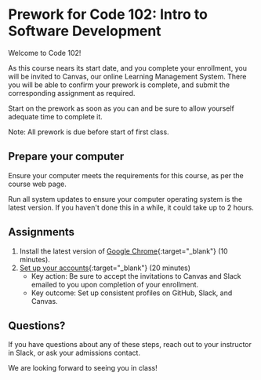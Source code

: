 # Prework for Code 102: Intro to Software Development

Welcome to Code 102!

As this course nears its start date, and you complete your enrollment, you will be invited to Canvas, our online Learning Management System. There you will be able to confirm your prework is complete, and submit the corresponding assignment as required.

Start on the prework as soon as you can and be sure to allow yourself adequate time to complete it.

Note: All prework is due before start of first class.

## Prepare your computer

Ensure your computer meets the requirements for this course, as per the course web page.

Run all system updates to ensure your computer operating system is the latest version. If you haven't done this in a while, it could take up to 2 hours.

## Assignments

1. Install the latest version of [Google Chrome](https://www.google.com/chrome/){:target="_blank"} (10 minutes).
2. [Set up your accounts](https://codefellows.github.io/common_curriculum/prework/setup-your-accounts.html){:target="_blank"} (20 minutes)
   - Key action: Be sure to accept the invitations to Canvas and Slack emailed to you upon completion of your enrollment.
   - Key outcome: Set up consistent profiles on GitHub, Slack, and Canvas.

## Questions?

If you have questions about any of these steps, reach out to your instructor in Slack, or ask your admissions contact.

We are looking forward to seeing you in class!
